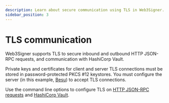```yaml
---
description: Learn about secure communication using TLS in Web3Signer.
sidebar_position: 3
---
```


# TLS communication

Web3Signer supports TLS to secure inbound and outbound HTTP JSON-RPC requests, and communication
with HashiCorp Vault.

Private keys and certificates for client and server TLS connections must be stored in
password-protected PKCS #12 keystores.
You must configure the server (in this example, [Besu](https://besu.hyperledger.org/)) to accept TLS connections.

Use the command line options to configure TLS on [HTTP JSON-RPC requests](../how-to/configure-tls.md)
and [HashiCorp Vault](../how-to/store-keys/vaults/hashicorp.md).

